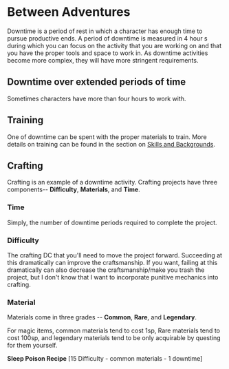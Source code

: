 # Between Adventures

Downtime is a period of rest in which a character has enough time to pursue productive ends. A period of downtime is measured in 4 hour <!-- renameMe -->s during which you can focus on the activity that you are working on and that you have the proper tools and space to work in. As downtime activities become more complex, they will have more stringent requirements.

<!-- ex: In the enchanting case, simple, temporary enchantments can be done on the road, but more permanent ones will require renting a space in a city or being somewhere that you have access to an enchanting workstation, like the temple under Hierusmont. -->

## Downtime over extended periods of time

Sometimes characters have more than four hours to work with. <!--  If you  spend a full day or an all-nighter working on something, that will advance you three "nights" of work on the project. If you pull a full day+all-nighter, you get advanced six. If you pull an all-nighter you do not sleep that night and will likely have a penalty for the following day. Multiple all-nighters in a row can lead to more serious complication -->

## Training

One <!-- renameMe --> of downtime can be spent with the proper materials to train. More details on training can be found in the section on [Skills and Backgrounds](/character/skills).

## Crafting

Crafting is an example of a downtime activity. Crafting projects have three components-- **Difficulty**, **Materials**, and **Time**.

### Time

Simply, the number of downtime periods required to complete the project. <!-- Measure of progress -- success = 2, failure = 1, crit s = 3, crit fail = 0 -->

### Difficulty

The crafting DC that you'll need to move the project forward. Succeeding at this dramatically can improve the craftsmanship. If you want, failing at this dramatically can also decrease the craftsmanship/make you trash the project, but I don't know that I want to incorporate punitive mechanics into crafting. 

### Material

Materials come in three grades -- **Common**, **Rare**, and **Legendary**.

<!-- matrix -->

For magic items, common materials tend to cost 1sp, Rare materials tend to cost 100sp, and legendary materials tend to be only acquirable by questing for them yourself. 





**Sleep Poison Recipe** [15 Difficulty - common materials - 1 downtime]